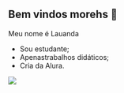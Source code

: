 ## Bem vindos morehs 💋

Meu nome é Lauanda

- Sou estudante;
- Apenastrabalhos didáticos;
- Cria da Alura.

![](https://media1.tenor.com/m/7lZR1X1zhZIAAAAC/i-love-you.gif)
